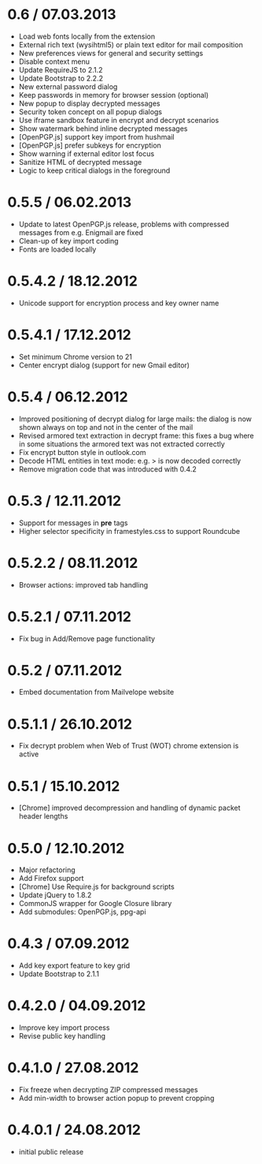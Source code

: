 
0.6 / 07.03.2013 
==================

  * Load web fonts locally from the extension
  * External rich text (wysihtml5) or plain text editor for mail composition
  * New preferences views for general and security settings
  * Disable context menu
  * Update RequireJS to 2.1.2
  * Update Bootstrap to 2.2.2
  * New external password dialog
  * Keep passwords in memory for browser session (optional)
  * New popup to display decrypted messages
  * Security token concept on all popup dialogs
  * Use iframe sandbox feature in encrypt and decrypt scenarios
  * Show watermark behind inline decrypted messages
  * [OpenPGP.js] support key import from hushmail
  * [OpenPGP.js] prefer subkeys for encryption
  * Show warning if external editor lost focus
  * Sanitize HTML of decrypted message
  * Logic to keep critical dialogs in the foreground


0.5.5 / 06.02.2013 
==================

  * Update to latest OpenPGP.js release, problems with compressed messages from e.g. Enigmail are fixed
  * Clean-up of key import coding
  * Fonts are loaded locally


0.5.4.2 / 18.12.2012 
==================

  * Unicode support for encryption process and key owner name

0.5.4.1 / 17.12.2012 
==================

  * Set minimum Chrome version to 21
  * Center encrypt dialog (support for new Gmail editor)

0.5.4 / 06.12.2012 
==================

  * Improved positioning of decrypt dialog for large mails: the dialog is now shown always on top and not in the center of the mail
  * Revised armored text extraction in decrypt frame: this fixes a bug where in some situations the armored text was not extracted correctly
  * Fix encrypt button style in outlook.com
  * Decode HTML entities in text mode: e.g. > is now decoded correctly
  * Remove migration code that was introduced with 0.4.2


0.5.3 / 12.11.2012 
==================

  * Support for messages in __pre__ tags
  * Higher selector specificity in framestyles.css to support Roundcube

0.5.2.2 / 08.11.2012 
==================

  * Browser actions: improved tab handling

0.5.2.1 / 07.11.2012 
==================

  * Fix bug in Add/Remove page functionality

0.5.2 / 07.11.2012 
==================

  * Embed documentation from Mailvelope website

0.5.1.1 / 26.10.2012 
==================

  * Fix decrypt problem when Web of Trust (WOT) chrome extension is active

0.5.1 / 15.10.2012 
==================

  * [Chrome] improved decompression and handling of dynamic packet header lengths

0.5.0 / 12.10.2012 
==================

  * Major refactoring
  * Add Firefox support
  * [Chrome] Use Require.js for background scripts
  * Update jQuery to 1.8.2
  * CommonJS wrapper for Google Closure library
  * Add submodules: OpenPGP.js, ppg-api

0.4.3 / 07.09.2012 
==================

  * Add key export feature to key grid
  * Update Bootstrap to 2.1.1

0.4.2.0 / 04.09.2012 
==================

  * Improve key import process
  * Revise public key handling

0.4.1.0 / 27.08.2012 
==================

  * Fix freeze when decrypting ZIP compressed messages
  * Add min-width to browser action popup to prevent cropping

0.4.0.1 / 24.08.2012 
==================

  * initial public release

